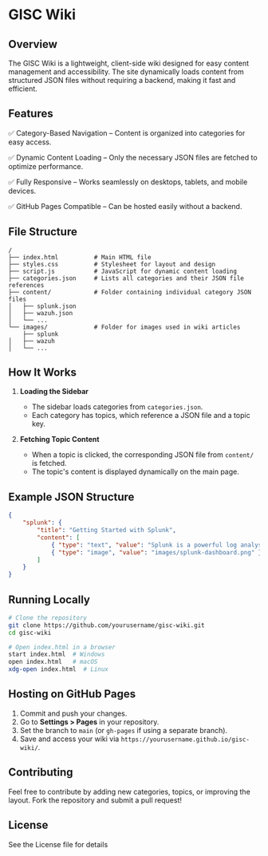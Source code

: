 # GISC Wiki

## Overview
The GISC Wiki is a lightweight, client-side wiki designed for easy content management and accessibility. The site dynamically loads content from structured JSON files without requiring a backend, making it fast and efficient.

## Features

✅ Category-Based Navigation – Content is organized into categories for easy access.

✅ Dynamic Content Loading – Only the necessary JSON files are fetched to optimize performance.

✅ Fully Responsive – Works seamlessly on desktops, tablets, and mobile devices.

✅ GitHub Pages Compatible – Can be hosted easily without a backend.

## File Structure
```plaintext
/
├── index.html          # Main HTML file
├── styles.css          # Stylesheet for layout and design
├── script.js           # JavaScript for dynamic content loading
├── categories.json     # Lists all categories and their JSON file references
├── content/            # Folder containing individual category JSON files
│   ├── splunk.json
│   ├── wazuh.json
│   └── ...
└── images/             # Folder for images used in wiki articles
    ├── splunk
│   ├── wazuh
│   └── ...
```

## How It Works
1. **Loading the Sidebar**
   - The sidebar loads categories from `categories.json`.
   - Each category has topics, which reference a JSON file and a topic key.

2. **Fetching Topic Content**
   - When a topic is clicked, the corresponding JSON file from `content/` is fetched.
   - The topic's content is displayed dynamically on the main page.

## Example JSON Structure
```json
{
    "splunk": {
        "title": "Getting Started with Splunk",
        "content": [
            { "type": "text", "value": "Splunk is a powerful log analysis tool..." },
            { "type": "image", "value": "images/splunk-dashboard.png" }
        ]
    }
}
```

## Running Locally
```sh
# Clone the repository
git clone https://github.com/yourusername/gisc-wiki.git
cd gisc-wiki

# Open index.html in a browser
start index.html  # Windows
open index.html   # macOS
xdg-open index.html  # Linux
```

## Hosting on GitHub Pages
1. Commit and push your changes.
2. Go to **Settings > Pages** in your repository.
3. Set the branch to `main` (or `gh-pages` if using a separate branch).
4. Save and access your wiki via `https://yourusername.github.io/gisc-wiki/`.

## Contributing
Feel free to contribute by adding new categories, topics, or improving the layout. Fork the repository and submit a pull request!

## License
See the License file for details

